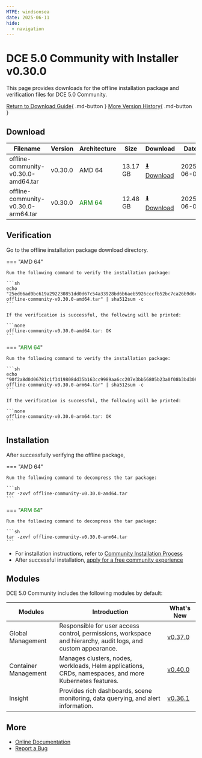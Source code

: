 ```yaml
---
MTPE: windsonsea
date: 2025-06-11
hide:
  - navigation
---
```


# DCE 5.0 Community with Installer v0.30.0

This page provides downloads for the offline installation package and verification files for DCE 5.0 Community.

[Return to Download Guide](../index.md){ .md-button } [More Version History](./dce5-installer-history.md){ .md-button }

## Download

| Filename | Version | Architecture | Size | Download | Date |
| --------- | ------- | ----------- | ---- | -------- | ---- |
| offline-community-v0.30.0-amd64.tar | v0.30.0 | AMD 64 | 13.17 GB | [:arrow_down: Download](https://qiniu-download-public.daocloud.io/DaoCloud_Enterprise/dce5/offline-community-v0.30.0-amd64.tar) | 2025-06-09 |
| offline-community-v0.30.0-arm64.tar | v0.30.0 | <font color="green">ARM 64</font> | 12.48 GB | [:arrow_down: Download](https://qiniu-download-public.daocloud.io/DaoCloud_Enterprise/dce5/offline-community-v0.30.0-arm64.tar) | 2025-06-09 |

## Verification

Go to the offline installation package download directory.

=== "AMD 64"

    Run the following command to verify the installation package:

    ```sh
    echo "25ed66ad9bc619a292230851dd0d67c54a33928bd6b6aeb5926cccfb52bc7ca26b9d6c6c2eb094674613a75cfa985104dcfbf2452e844b486c08f30dff85450f  offline-community-v0.30.0-amd64.tar" | sha512sum -c
    ```

    If the verification is successful, the following will be printed:

    ```none
    offline-community-v0.30.0-amd64.tar: OK
    ```

=== "<font color="green">ARM 64</font>"

    Run the following command to verify the installation package:

    ```sh
    echo "90f2a8d0d06781c1f3419808dd35b163cc9989aa6cc207e3bb56805b23a0f08b3bd308de2ba7a15703589833d10d8ac239e28dad3a91cf59f8694e6df456db59  offline-community-v0.30.0-arm64.tar" | sha512sum -c
    ```

    If the verification is successful, the following will be printed:

    ```none
    offline-community-v0.30.0-arm64.tar: OK
    ```

## Installation

After successfully verifying the offline package,

=== "AMD 64"

    Run the following command to decompress the tar package:

    ```sh
    tar -zxvf offline-community-v0.30.0-amd64.tar
    ```

=== "<font color="green">ARM 64</font>"

    Run the following command to decompress the tar package:

    ```sh
    tar -zxvf offline-community-v0.30.0-arm64.tar
    ```

- For installation instructions, refer to [Community Installation Process](../../install/community/k8s/online.md#_2)
- After successful installation, [apply for a free community experience](../../dce/license0.md)

## Modules

DCE 5.0 Community includes the following modules by default:

| Modules | Introduction | What's New |
| -------- | ----------- | ---------- |
| Global Management | Responsible for user access control, permissions, workspace and hierarchy, audit logs, and custom appearance. | [v0.37.0](../../ghippo/intro/release-notes.md#v0370) |
| Container Management | Manages clusters, nodes, workloads, Helm applications, CRDs, namespaces, and more Kubernetes features. | [v0.40.0](../../kpanda/intro/release-notes.md#v0400) |
| Insight | Provides rich dashboards, scene monitoring, data querying, and alert information. | [v0.36.1](../../insight/intro/release-notes.md#v0361) |

## More

- [Online Documentation](../../dce/index.md)
- [Report a Bug](https://github.com/DaoCloud/DaoCloud-docs/issues)
